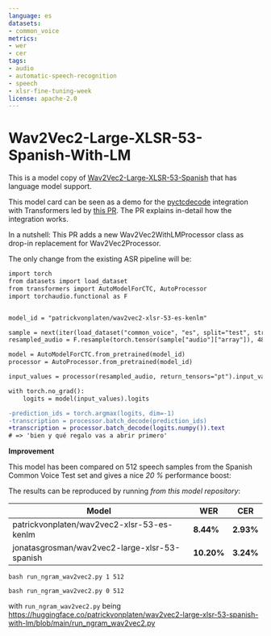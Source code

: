 ```yaml
---
language: es
datasets:
- common_voice
metrics:
- wer
- cer
tags:
- audio
- automatic-speech-recognition
- speech
- xlsr-fine-tuning-week
license: apache-2.0
---
```


# Wav2Vec2-Large-XLSR-53-Spanish-With-LM

This is a model copy of [Wav2Vec2-Large-XLSR-53-Spanish](https://huggingface.co/jonatasgrosman/wav2vec2-large-xlsr-53-spanish)
that has language model support. 

This model card can be seen as a demo for the [pyctcdecode](https://github.com/kensho-technologies/pyctcdecode) integration 
with Transformers led by [this PR](https://github.com/huggingface/transformers/pull/14339). The PR explains in-detail how the 
integration works. 

In a nutshell: This PR adds a new Wav2Vec2WithLMProcessor class as drop-in replacement for Wav2Vec2Processor.

The only change from the existing ASR pipeline will be:

```diff
import torch
from datasets import load_dataset
from transformers import AutoModelForCTC, AutoProcessor
import torchaudio.functional as F


model_id = "patrickvonplaten/wav2vec2-xlsr-53-es-kenlm"

sample = next(iter(load_dataset("common_voice", "es", split="test", streaming=True)))
resampled_audio = F.resample(torch.tensor(sample["audio"]["array"]), 48_000, 16_000).numpy()

model = AutoModelForCTC.from_pretrained(model_id)
processor = AutoProcessor.from_pretrained(model_id)

input_values = processor(resampled_audio, return_tensors="pt").input_values

with torch.no_grad():
    logits = model(input_values).logits

-prediction_ids = torch.argmax(logits, dim=-1)
-transcription = processor.batch_decode(prediction_ids)
+transcription = processor.batch_decode(logits.numpy()).text
# => 'bien y qué regalo vas a abrir primero'
```

**Improvement**

This model has been compared on 512 speech samples from the Spanish Common Voice Test set and 
gives a nice *20 %* performance boost:

The results can be reproduced by running *from this model repository*:

| Model | WER | CER |
| ------------- | ------------- | ------------- |
| patrickvonplaten/wav2vec2-xlsr-53-es-kenlm | **8.44%** | **2.93%** |
| jonatasgrosman/wav2vec2-large-xlsr-53-spanish | **10.20%** | **3.24%** |

```
bash run_ngram_wav2vec2.py 1 512
```

```
bash run_ngram_wav2vec2.py 0 512
```

with `run_ngram_wav2vec2.py` being 
https://huggingface.co/patrickvonplaten/wav2vec2-large-xlsr-53-spanish-with-lm/blob/main/run_ngram_wav2vec2.py